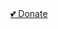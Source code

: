 <a href='https://www.payumoney.com/paybypayumoney/#/050187BFDC7CE071EE079DD778087637'>
    💕 Donate
</a>